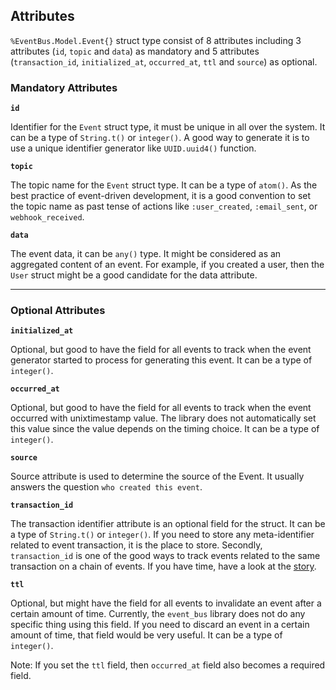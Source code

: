 ## Attributes

`%EventBus.Model.Event{}` struct type consist of 8 attributes including 3 attributes (`id`, `topic` and `data`) as mandatory and 5 attributes (`transaction_id`, `initialized_at`, `occurred_at`, `ttl` and `source`) as optional.

### Mandatory Attributes

**`id`**

Identifier for the `Event` struct type, it must be unique in all over the system. It can be a type of `String.t()` or `integer()`. A good way to generate it is to use a unique identifier generator like `UUID.uuid4()` function.

**`topic`**

The topic name for the `Event` struct type. It can be a type of `atom()`. As the best practice of event-driven development, it is a good convention to set the topic name as past tense of actions like `:user_created`, `:email_sent`, or `webhook_received`.

**`data`**

The event data, it can be `any()` type. It might be considered as an aggregated content of an event. For example,
if you created a user, then the `User` struct might be a good candidate for the data attribute.

---

### Optional Attributes

**`initialized_at`**

Optional, but good to have the field for all events to track when the event generator started to process for generating this event. It can be a type of `integer()`.

**`occurred_at`**

Optional, but good to have the field for all events to track when the event occurred with unixtimestamp value. The library does not automatically set this value since the value depends on the timing choice. It can be a type of `integer()`.

**`source`**

Source attribute is used to determine the source of the Event. It usually answers the question `who created this event`.

**`transaction_id`**

The transaction identifier attribute is an optional field for the struct. It can be a type of `String.t()` or `integer()`. If you need to store any meta-identifier related to event transaction, it is the place to store. Secondly, `transaction_id` is one of the good ways to track events related to the same transaction on a chain of events. If you have time, have a look at the [story](https://hackernoon.com/trace-monitor-chain-of-microservice-logs-in-the-same-transaction-f13420f2d42c). 

**`ttl`**

Optional, but might have the field for all events to invalidate an event after a certain amount of time. Currently, the `event_bus` library does not do any specific thing using this field. If you need to discard an event in a certain amount of time, that field would be very useful. It can be a type of `integer()`.

Note: If you set the `ttl` field, then `occurred_at` field also becomes a required field.